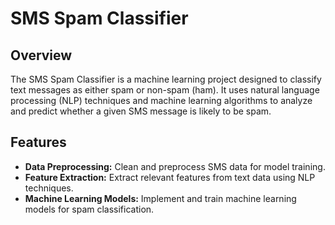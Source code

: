 # SMS Spam Classifier

## Overview

The SMS Spam Classifier is a machine learning project designed to classify text messages as either spam or non-spam (ham). It uses natural language processing (NLP) techniques and machine learning algorithms to analyze and predict whether a given SMS message is likely to be spam.

## Features

- **Data Preprocessing:** Clean and preprocess SMS data for model training.
- **Feature Extraction:** Extract relevant features from text data using NLP techniques.
- **Machine Learning Models:** Implement and train machine learning models for spam classification.

